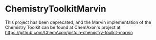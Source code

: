 # ChemistryToolkitMarvin
This project has been deprecated, and the Marvin implementation of the Chemistry Toolkit can be found at ChemAxon's project at
https://github.com/ChemAxon/pistoia-chemistry-toolkit-marvin
